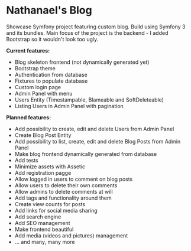 Nathanael's Blog
===============

Showcase Symfony project featuring custom blog. Build using Symfony 3 and its bundles. Main focus of the project is the backend - I added Bootstrap so it wouldn't look too ugly.

**Current features:**
* Blog skeleton frontend (not dynamically generated yet)
* Bootstrap theme
* Authentication from database
* Fixtures to populate database
* Custom login page
* Admin Panel with menu
* Users Entity (Timestampable, Blameable and SoftDeleteable)
* Listing Users in Admin Panel with pagination

**Planned features:**
* Add possibility to create, edit and delete Users from Admin Panel
* Create Blog Post Entity
* Add possibility to list, create, edit and delete Blog Posts from Admin Panel
* Make blog frontend dynamically generated from database
* Add tests
* Minimize assets with Assetic
* Add registration pagge
* Allow logged in users to comment on blog posts
* Allow users to delete their own comments
* Allow admins to delete comments at will
* Add tags and functionality around them
* Create view counts for posts
* Add links for social media sharing
* Add search engine
* Add SEO management
* Make frontend beautiful
* Add media (videos and pictures) management
* ... and many, many more